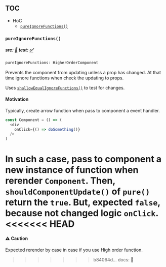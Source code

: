 TOC
---

- HoC
    - [`pureIgnoreFunctions()`](#pureIgnoreFunctions)


### `pureIgnoreFunctions()`

##### src: [:memo:](src/pureIgnoreFunctions.js) test: [:white_check_mark:](src/__tests__/pureIgnoreFunctions.test.js)

```javascript
pureIgnoreFunctions: HigherOrderComponent
```

Prevents the component from updating unless a prop has changed.
At that time ignore functions when check the updating to props.

Uses [`shallowEqualIgnoreFunctions()`](src/helpers/shallowEqualIgnoreFunction.js) to test for changes.

#### Motivation

Typically, create arrow function when pass to component a event handler.

```javascript
const Component = () => (
  <div
    onClick={() => doSomething()}
  />
)
```

In such a case, pass to component a new instance of function when rerender `Component`.
Then, `shouldComponentUpdate()` of `pure()` return the `true`.
But, expected `false`, because not changed logic `onClick`.
<<<<<<< HEAD
=======

#### :warning: Caution

Expected rerender by case in case if you use High order function.
>>>>>>> b84064d... docs: :memo:
